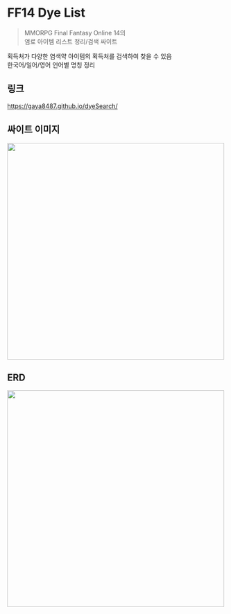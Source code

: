 # FF14 Dye List

>MMORPG Final Fantasy Online 14의<br>
>염료 아이템 리스트 정리/검색 싸이트

획득처가 다양한 염색약 아이템의 획득처를 검색하여 찾을 수 있음<br>
한국어/일어/영어 언어별 명칭 정리


## 링크
https://gaya8487.github.io/dyeSearch/

## 싸이트 이미지
<img src="https://user-images.githubusercontent.com/29671390/226101358-d7093587-afde-4003-85f1-387f816b185f.PNG" width="500"> 


## ERD
<img src="https://user-images.githubusercontent.com/29671390/226101480-30605589-e0f0-4ac6-ab6d-a347eb7ed7cb.PNG"   width="500">

